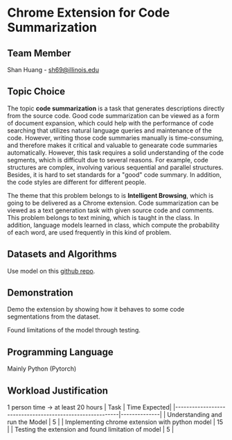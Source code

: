 # Chrome Extension for Code Summarization
## Team Member
Shan Huang - sh69@illinois.edu

## Topic Choice
The topic **code summarization** is a task that generates descriptions directly from the source code. Good code summarization can be viewed as a form of document expansion, which could help with the performance of code searching that utilizes natural language queries and maintenance of the code. However, writing those code summaries manually is time-consuming, and therefore makes it critical and valuable to genearate code summaries automatically. However, this task requires a solid understanding of the code segments, which is difficult due to several reasons. For example, code structures are complex, involving various sequential and parallel structures. Besides, it is hard to set standards for a "good" code summary. In addition, the code styles are different for different people. 

The theme that this problem belongs to is **Intelligent Browsing**, which is going to be delivered as a Chrome extension. Code summarization can be viewed as a text generation task with given source code and comments. This problem belongs to text mining, which is taught in the class. In addition, language models learned in class, which compute the probability of each word, are used frequently in this kind of problem.

## Datasets and Algorithms
Use model on this [github repo](https://github.com/agemagician/CodeTrans/blob/main/prediction/single%20task/source%20code%20summarization/python/t5%20interface/base_model.ipynb).

## Demonstration
Demo the extension by showing how it behaves to some code segmentations from the dataset.

Found limitations of the model through testing.

## Programming Language
Mainly Python (Pytorch)

## Workload Justification 
1 person time -> at least 20 hours
| Task                                                     | Time Expected|
|----------------------------------------------------------|--------------|
| Understanding and run the Model                          | 5            |
| Implementing chrome extension with python model          | 15           |
| Testing the extension and found limitation of model      | 5            |
